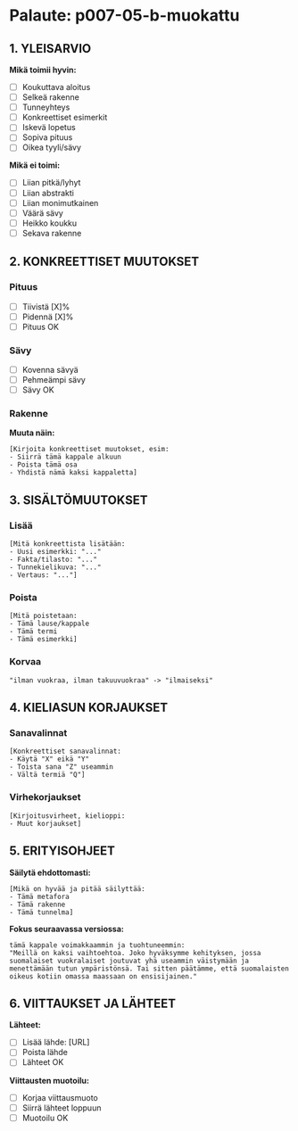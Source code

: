 # Palaute: p007-05-b-muokattu

## 1. YLEISARVIO
**Mikä toimii hyvin:**
- [ ] Koukuttava aloitus
- [ ] Selkeä rakenne
- [ ] Tunneyhteys
- [ ] Konkreettiset esimerkit
- [ ] Iskevä lopetus
- [ ] Sopiva pituus
- [ ] Oikea tyyli/sävy

**Mikä ei toimi:**
- [ ] Liian pitkä/lyhyt
- [ ] Liian abstrakti
- [ ] Liian monimutkainen
- [ ] Väärä sävy
- [ ] Heikko koukku
- [ ] Sekava rakenne

## 2. KONKREETTISET MUUTOKSET

### Pituus
- [ ] Tiivistä [X]% 
- [ ] Pidennä [X]%
- [ ] Pituus OK

### Sävy
- [ ] Kovenna sävyä
- [ ] Pehmeämpi sävy
- [ ] Sävy OK

### Rakenne
**Muuta näin:**
```
[Kirjoita konkreettiset muutokset, esim:
- Siirrä tämä kappale alkuun
- Poista tämä osa
- Yhdistä nämä kaksi kappaletta]
```

## 3. SISÄLTÖMUUTOKSET

### Lisää
```
[Mitä konkreettista lisätään:
- Uusi esimerkki: "..."
- Fakta/tilasto: "..."
- Tunnekielikuva: "..."
- Vertaus: "..."]
```

### Poista
```
[Mitä poistetaan:
- Tämä lause/kappale
- Tämä termi
- Tämä esimerkki]
```

### Korvaa
```
"ilman vuokraa, ilman takuuvuokraa" -> "ilmaiseksi"
```

## 4. KIELIASUN KORJAUKSET

### Sanavalinnat
```
[Konkreettiset sanavalinnat:
- Käytä "X" eikä "Y"
- Toista sana "Z" useammin
- Vältä termiä "Q"]
```

### Virhekorjaukset
```
[Kirjoitusvirheet, kielioppi:
- Muut korjaukset]
```

## 5. ERITYISOHJEET

**Säilytä ehdottomasti:**
```
[Mikä on hyvää ja pitää säilyttää:
- Tämä metafora
- Tämä rakenne
- Tämä tunnelma]
```

**Fokus seuraavassa versiossa:**
```
tämä kappale voimakkaammin ja tuohtuneemmin:
"Meillä on kaksi vaihtoehtoa. Joko hyväksymme kehityksen, jossa suomalaiset vuokralaiset joutuvat yhä useammin väistymään ja menettämään tutun ympäristönsä. Tai sitten päätämme, että suomalaisten oikeus kotiin omassa maassaan on ensisijainen."
```

## 6. VIITTAUKSET JA LÄHTEET

**Lähteet:**
- [ ] Lisää lähde: [URL]
- [ ] Poista lähde
- [ ] Lähteet OK

**Viittausten muotoilu:**
- [ ] Korjaa viittausmuoto
- [ ] Siirrä lähteet loppuun
- [ ] Muotoilu OK
